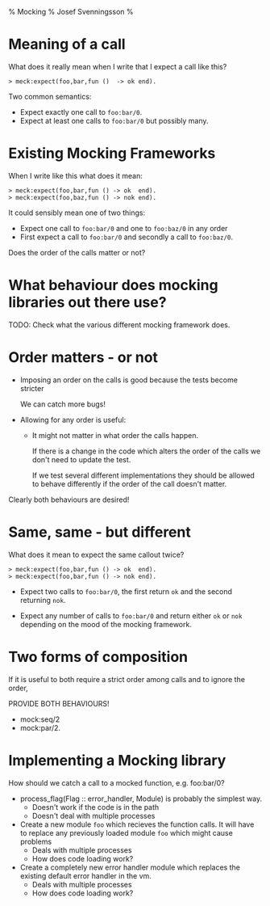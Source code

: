 % Mocking
% Josef Svenningsson
%

# Meaning of a call

What does it really mean when I write that I expect a call like this?

~~~{.erlang}
> meck:expect(foo,bar,fun ()  -> ok end).
~~~

Two common semantics:

* Expect exactly one call to `foo:bar/0`.
* Expect at least one calls to `foo:bar/0` but possibly many.

# Existing Mocking Frameworks

When I write like this what does it mean:

~~~{.erlang}
> meck:expect(foo,bar,fun () -> ok  end).
> meck:expect(foo,baz,fun () -> nok end).
~~~

It could sensibly mean one of two things:

* Expect one call to `foo:bar/0` and one to `foo:baz/0` in any order
* First expect a call to `foo:bar/0` and secondly a call to `foo:baz/0`.

Does the order of the calls matter or not?

# What behaviour does mocking libraries out there use?

TODO: Check what the various different mocking framework does.

# Order matters - or not

* Imposing an order on the calls is good because the tests become stricter

  We can catch more bugs!

* Allowing for any order is useful:

  * It might not matter in what order the calls happen.

    If there is a change in the code which alters the order of the calls we
    don't need to update the test.

    If we test several different implementations they should be allowed to
    behave differently if the order of the call doesn't matter.

Clearly both behaviours are desired!

# Same, same - but different

What does it mean to expect the same callout twice?

~~~{.erlang}
> meck:expect(foo,bar,fun () -> ok  end).
> meck:expect(foo,bar,fun () -> nok end).
~~~

* Expect two calls to `foo:bar/0`, the first return `ok` and the second
  returning `nok`.

* Expect any number of calls to `foo:bar/0` and return either `ok` or
  `nok` depending on the mood of the mocking framework.

# Two forms of composition

If it is useful to both require a strict order among calls and to
ignore the order,

PROVIDE BOTH BEHAVIOURS!

* mock:seq/2
* mock:par/2.

# Implementing a Mocking library

How should we catch a call to a mocked function, e.g. foo:bar/0?

* process_flag(Flag :: error_handler, Module) is probably the simplest way.
  * Doesn't work if the code is in the path
  * Doesn't deal with multiple processes
* Create a new module `foo` which recieves the function calls. It will have to replace any previously loaded module `foo` which might cause problems
  * Deals with multiple processes
  * How does code loading work?
* Create a completely new error handler module which replaces the existing default error handler in the vm.
  * Deals with multiple processes
  * How does code loading work?
